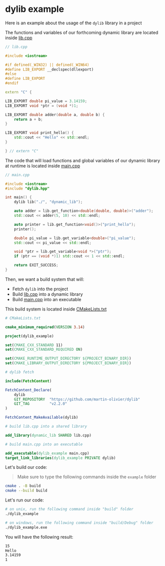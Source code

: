 # dylib example

Here is an example about the usage of the `dylib` library in a project

The functions and variables of our forthcoming dynamic library are located inside [lib.cpp](lib.cpp)

```c++
// lib.cpp

#include <iostream>

#if defined(_WIN32) || defined(_WIN64)
#define LIB_EXPORT __declspec(dllexport)
#else
#define LIB_EXPORT
#endif

extern "C" {

LIB_EXPORT double pi_value = 3.14159;
LIB_EXPORT void *ptr = (void *)1;

LIB_EXPORT double adder(double a, double b) {
    return a + b;
}

LIB_EXPORT void print_hello() {
    std::cout << "Hello" << std::endl;
}

} // extern "C"
```

The code that will load functions and global variables of our dynamic library at runtime is located inside [main.cpp](main.cpp)

```c++
// main.cpp

#include <iostream>
#include "dylib.hpp"

int main() {
    dylib lib("./", "dynamic_lib");

    auto adder = lib.get_function<double(double, double)>("adder");
    std::cout << adder(5, 10) << std::endl;

    auto printer = lib.get_function<void()>("print_hello");
    printer();

    double pi_value = lib.get_variable<double>("pi_value");
    std::cout << pi_value << std::endl;

    void *ptr = lib.get_variable<void *>("ptr");
    if (ptr == (void *)1) std::cout << 1 << std::endl;

    return EXIT_SUCCESS;
}
```

Then, we want a build system that will:

- Fetch `dylib` into the project
- Build [lib.cpp](lib.cpp) into a dynamic library
- Build [main.cpp](main.cpp) into an executable

This build system is located inside [CMakeLists.txt](CMakeLists.txt)

```cmake
# CMakeLists.txt

cmake_minimum_required(VERSION 3.14)

project(dylib_example)

set(CMAKE_CXX_STANDARD 11)
set(CMAKE_CXX_STANDARD_REQUIRED ON)

set(CMAKE_RUNTIME_OUTPUT_DIRECTORY ${PROJECT_BINARY_DIR})
set(CMAKE_LIBRARY_OUTPUT_DIRECTORY ${PROJECT_BINARY_DIR})

# dylib fetch

include(FetchContent)

FetchContent_Declare(
    dylib
    GIT_REPOSITORY  "https://github.com/martin-olivier/dylib"
    GIT_TAG         "v2.2.0"
)

FetchContent_MakeAvailable(dylib)

# build lib.cpp into a shared library

add_library(dynamic_lib SHARED lib.cpp)

# build main.cpp into an executable

add_executable(dylib_example main.cpp)
target_link_libraries(dylib_example PRIVATE dylib)
```

Let's build our code:
> Make sure to type the following commands inside the `example` folder

```sh
cmake . -B build
cmake --build build
```

Let's run our code:

```sh
# on unix, run the following command inside "build" folder
./dylib_example

# on windows, run the following command inside "build/Debug" folder
./dylib_example.exe
```

You will have the following result:

```sh
15
Hello
3.14159
1
```
